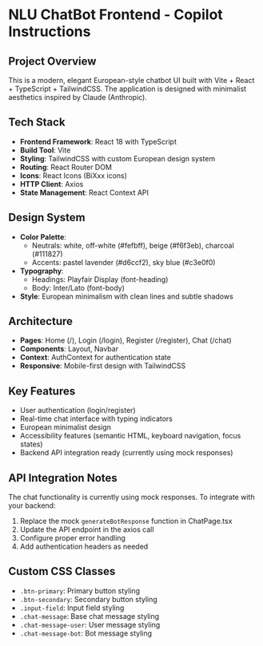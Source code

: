 # NLU ChatBot Frontend - Copilot Instructions

<!-- Use this file to provide workspace-specific custom instructions to Copilot. For more details, visit https://code.visualstudio.com/docs/copilot/copilot-customization#_use-a-githubcopilotinstructionsmd-file -->

## Project Overview
This is a modern, elegant European-style chatbot UI built with Vite + React + TypeScript + TailwindCSS. The application is designed with minimalist aesthetics inspired by Claude (Anthropic).

## Tech Stack
- **Frontend Framework**: React 18 with TypeScript
- **Build Tool**: Vite
- **Styling**: TailwindCSS with custom European design system
- **Routing**: React Router DOM
- **Icons**: React Icons (BiXxx icons)
- **HTTP Client**: Axios
- **State Management**: React Context API

## Design System
- **Color Palette**:
  - Neutrals: white, off-white (#fefbff), beige (#f6f3eb), charcoal (#111827)
  - Accents: pastel lavender (#d6ccf2), sky blue (#c3e0f0)
- **Typography**:
  - Headings: Playfair Display (font-heading)
  - Body: Inter/Lato (font-body)
- **Style**: European minimalism with clean lines and subtle shadows

## Architecture
- **Pages**: Home (/), Login (/login), Register (/register), Chat (/chat)
- **Components**: Layout, Navbar
- **Context**: AuthContext for authentication state
- **Responsive**: Mobile-first design with TailwindCSS

## Key Features
- User authentication (login/register)
- Real-time chat interface with typing indicators
- European minimalist design
- Accessibility features (semantic HTML, keyboard navigation, focus states)
- Backend API integration ready (currently using mock responses)

## API Integration Notes
The chat functionality is currently using mock responses. To integrate with your backend:
1. Replace the mock `generateBotResponse` function in ChatPage.tsx
2. Update the API endpoint in the axios call
3. Configure proper error handling
4. Add authentication headers as needed

## Custom CSS Classes
- `.btn-primary`: Primary button styling
- `.btn-secondary`: Secondary button styling  
- `.input-field`: Input field styling
- `.chat-message`: Base chat message styling
- `.chat-message-user`: User message styling
- `.chat-message-bot`: Bot message styling
